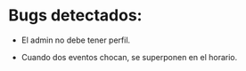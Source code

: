 # Bugs detectados:

- El admin no debe tener perfil.

- Cuando dos eventos chocan, se superponen en el horario.
